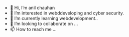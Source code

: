 - 👋 Hi, I’m anil chauhan
- 👀 I’m interested in webddeveloping and  cyber security.
- 🌱 I’m currently learning webdevelopment..
- 💞️ I’m looking to collaborate on ...
- 📫 How to reach me ...

<!---
anii1429/anii1429 is a ✨ special ✨ repository because its `README.md` (this file) appears on your GitHub profile.
You can click the Preview link to take a look at your changes.
--->
